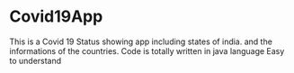 # Covid19App
This is a Covid 19 Status showing app including states of india.
and the informations of the countries.
Code is totally written in java language
Easy to understand
